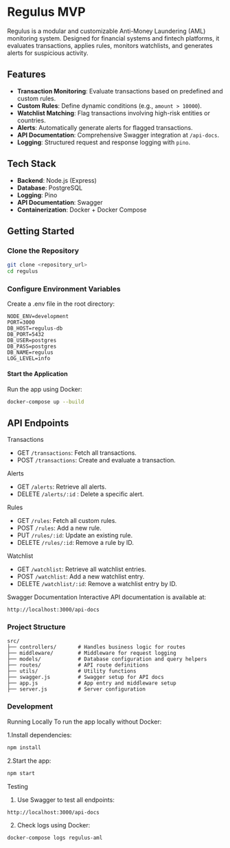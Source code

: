 # **Regulus MVP**

Regulus is a modular and customizable Anti-Money Laundering (AML) monitoring system. Designed for financial systems and fintech platforms, it evaluates transactions, applies rules, monitors watchlists, and generates alerts for suspicious activity.

## **Features**

- **Transaction Monitoring**: Evaluate transactions based on predefined and custom rules.
- **Custom Rules**: Define dynamic conditions (e.g., `amount > 10000`).
- **Watchlist Matching**: Flag transactions involving high-risk entities or countries.
- **Alerts**: Automatically generate alerts for flagged transactions.
- **API Documentation**: Comprehensive Swagger integration at `/api-docs`.
- **Logging**: Structured request and response logging with `pino`.

## **Tech Stack**

- **Backend**: Node.js (Express)
- **Database**: PostgreSQL
- **Logging**: Pino
- **API Documentation**: Swagger
- **Containerization**: Docker + Docker Compose

## **Getting Started**

### Clone the Repository

```bash
git clone <repository_url>
cd regulus
```

### Configure Environment Variables
Create a .env file in the root directory:

```
NODE_ENV=development
PORT=3000
DB_HOST=regulus-db
DB_PORT=5432
DB_USER=postgres
DB_PASS=postgres
DB_NAME=regulus
LOG_LEVEL=info
```

#### Start the Application
Run the app using Docker:

```bash
docker-compose up --build
```

## **API Endpoints**

Transactions

- GET ```/transactions```: Fetch all transactions.
- POST ```/transactions```: Create and evaluate a transaction.

Alerts

- GET ```/alerts```: Retrieve all alerts.
- DELETE ```/alerts/:id``` : Delete a specific alert.

Rules

- GET ```/rules```: Fetch all custom rules.
- POST ```/rules```: Add a new rule.
- PUT ```/rules/:id```: Update an existing rule.
- DELETE ```/rules/:id```: Remove a rule by ID.

Watchlist
- GET ```/watchlist```: Retrieve all watchlist entries.
- POST ```/watchlist```: Add a new watchlist entry.
- DELETE ```/watchlist/:id```: Remove a watchlist entry by ID.

Swagger Documentation
Interactive API documentation is available at:
```
http://localhost:3000/api-docs
```

### Project Structure
```
src/
├── controllers/       # Handles business logic for routes
├── middleware/        # Middleware for request logging
├── models/            # Database configuration and query helpers
├── routes/            # API route definitions
├── utils/             # Utility functions
├── swagger.js         # Swagger setup for API docs
├── app.js             # App entry and middleware setup
├── server.js          # Server configuration
```

### Development
Running Locally
To run the app locally without Docker:

1.Install dependencies:
```bash
npm install
```

2.Start the app:
```bash
npm start
```

Testing
1. Use Swagger to test all endpoints:
```
http://localhost:3000/api-docs
```
2. Check logs using Docker:
```
docker-compose logs regulus-aml
```
